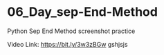 # 06_Day_sep-End-Method
Python Sep End Method
screenshot practice

Video Link: https://bit.ly/3w3zBGw
gshjsjs
